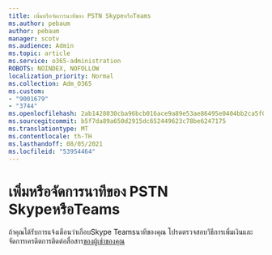 ```yaml
---
title: เพิ่มหรือจัดการนาทีของ PSTN SkypeหรือTeams
ms.author: pebaum
author: pebaum
manager: scotv
ms.audience: Admin
ms.topic: article
ms.service: o365-administration
ROBOTS: NOINDEX, NOFOLLOW
localization_priority: Normal
ms.collection: Adm_O365
ms.custom:
- "9001679"
- "3744"
ms.openlocfilehash: 2ab1428030cba96bcb016ace9a89e53ae86495e0404bb2ca5f0ee4e4a11755a4
ms.sourcegitcommit: b5f7da89a650d2915dc652449623c78be6247175
ms.translationtype: MT
ms.contentlocale: th-TH
ms.lasthandoff: 08/05/2021
ms.locfileid: "53954464"
---
```

# <a name="add-or-manage-pstn-minutes-for-skype-or-teams"></a>เพิ่มหรือจัดการนาทีของ PSTN SkypeหรือTeams

ถ้าคุณได้รับการแจ้งเตือนว่าเกือบSkype Teamsนาทีของคุณ โปรดตรวจสอบวิธีการเพิ่มเงินและจัดการเครดิตการติดต่อสื่อสาร[ของผู้เช่าของคุณ](https://docs.microsoft.com/microsoftteams/add-funds-and-manage-communications-credits)